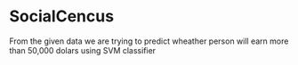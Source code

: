 # SocialCencus

From the given data we are trying to predict wheather person will earn more than 50,000 dolars using SVM classifier
